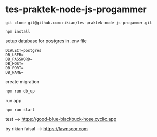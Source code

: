 # tes-praktek-node-js-progammer

```
git clone git@github.com:rikian/tes-praktek-node-js-progammer.git
```
```
npm install
```
setup database for postgres in .env file
```
DIALECT=postgres
DB_USER=
DB_PASSWORD=
DB_HOST=
DB_PORT=
DB_NAME=
```
create migration
```
npm run db_up
```
run app
```
npm run start
```
test --> https://good-blue-blackbuck-hose.cyclic.app

by rikian faisal --> https://lawnsoor.com
